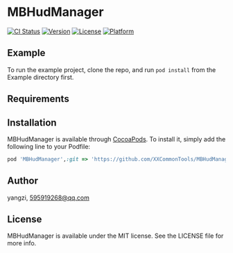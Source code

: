 # MBHudManager

[![CI Status](http://img.shields.io/travis/acct<blob>=0xE7BE8AE5AD90/MBHudManager.svg?style=flat)](https://travis-ci.org/acct<blob>=0xE7BE8AE5AD90/MBHudManager)
[![Version](https://img.shields.io/cocoapods/v/MBHudManager.svg?style=flat)](http://cocoapods.org/pods/MBHudManager)
[![License](https://img.shields.io/cocoapods/l/MBHudManager.svg?style=flat)](http://cocoapods.org/pods/MBHudManager)
[![Platform](https://img.shields.io/cocoapods/p/MBHudManager.svg?style=flat)](http://cocoapods.org/pods/MBHudManager)

## Example

To run the example project, clone the repo, and run `pod install` from the Example directory first.

## Requirements

## Installation

MBHudManager is available through [CocoaPods](http://cocoapods.org). To install
it, simply add the following line to your Podfile:

```ruby
pod 'MBHudManager',:git => 'https://github.com/XXCommonTools/MBHudManager.git'
```

## Author

yangzi, 595919268@qq.com

## License

MBHudManager is available under the MIT license. See the LICENSE file for more info.
